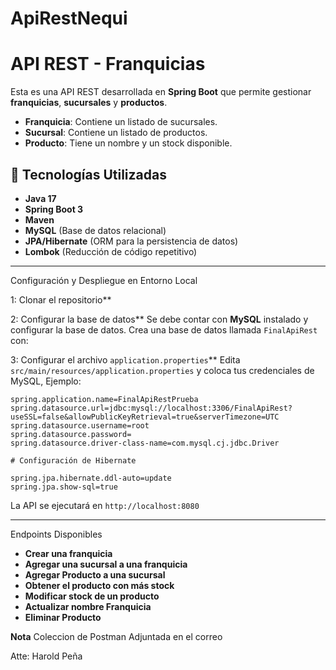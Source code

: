 # ApiRestNequi

# API REST - Franquicias

Esta es una API REST desarrollada en **Spring Boot** que permite gestionar **franquicias**, **sucursales** y **productos**. 

- **Franquicia**: Contiene un listado de sucursales.
- **Sucursal**: Contiene un listado de productos.
- **Producto**: Tiene un nombre y un stock disponible.

## 🚀 Tecnologías Utilizadas
- **Java 17**
- **Spring Boot 3**
- **Maven**
- **MySQL** (Base de datos relacional)
- **JPA/Hibernate** (ORM para la persistencia de datos)
- **Lombok** (Reducción de código repetitivo)

---
 Configuración y Despliegue en Entorno Local

1: Clonar el repositorio**

2: Configurar la base de datos**
Se debe contar con **MySQL** instalado y configurar la base de datos. Crea una base de datos llamada `FinalApiRest` con:


3: Configurar el archivo `application.properties`**
Edita `src/main/resources/application.properties` y coloca tus credenciales de MySQL, Ejemplo:
```properties
spring.application.name=FinalApiRestPrueba
spring.datasource.url=jdbc:mysql://localhost:3306/FinalApiRest?useSSL=false&allowPublicKeyRetrieval=true&serverTimezone=UTC
spring.datasource.username=root
spring.datasource.password=
spring.datasource.driver-class-name=com.mysql.cj.jdbc.Driver

# Configuración de Hibernate

spring.jpa.hibernate.ddl-auto=update
spring.jpa.show-sql=true
```

La API se ejecutará en `http://localhost:8080`

---

Endpoints Disponibles


- **Crear una franquicia**
- **Agregar una sucursal a una franquicia**
- **Agregar Producto a una sucursal**
- **Obtener el producto con más stock**
- **Modificar stock de un producto**
- **Actualizar nombre Franquicia**
- **Eliminar Producto**

  
**Nota**
  Coleccion de Postman Adjuntada en el correo

  Atte: Harold Peña


